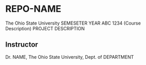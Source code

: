 # REPO-NAME
The Ohio State University SEMESETER YEAR ABC 1234 (Course Description) PROJECT DESCRIPTION

## Instructor
Dr. NAME, The Ohio State University, Dept. of DEPARTMENT
